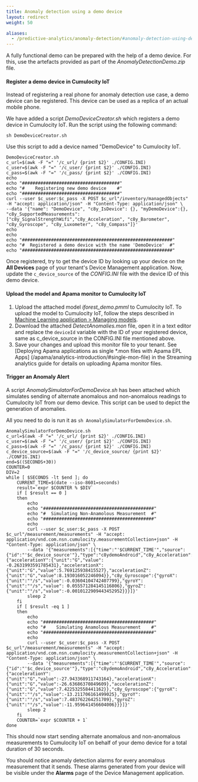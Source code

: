 ```yaml
---
title: Anomaly detection using a demo device
layout: redirect
weight: 50

aliases:
  - /predictive-analytics/anomaly-detection/#anomaly-detection-using-demo-device
---
```


A fully functional demo can be prepared with the help of a demo device. For this, use the artefacts provided as part of the *AnomalyDetectionDemo.zip* file.

#### Register a demo device in Cumulocity IoT

Instead of registering a real phone for anomaly detection use case, a demo device can be registered. This device can be used as a replica of an actual mobile phone.

We have added a script *DemoDeviceCreator.sh* which registers a demo device in Cumulocity IoT. Run the script using the following command:

	sh DemoDeviceCreator.sh 

Use this script to add a device named "DemoDevice" to Cumulocity IoT.

	DemoDeviceCreator.sh
	c_url=$(awk -F "=" '/c_url/ {print $2}' ./CONFIG.INI)
	c_user=$(awk -F "=" '/c_user/ {print $2}' ./CONFIG.INI)
	c_pass=$(awk -F "=" '/c_pass/ {print $2}' ./CONFIG.INI)
	echo
	echo "#####################################"
	echo "#    Registering new demo device    #"
	echo "#####################################"
	curl --user $c_user:$c_pass -X POST $c_url"/inventory/managedObjects" -H "accept: application/json" -H "Content-Type: application/json" \
	--data '{"name": "DemoDevice", "c8y_IsDevice": {}, "myDemoDevice":{}, "c8y_SupportedMeasurements": ["c8y_SignalStrengthWifi","c8y_Acceleration", "c8y_Barometer", "c8y_Gyroscope", "c8y_Luxometer", "c8y_Compass"]}'
	echo
	echo
	echo "#########################################################"
	echo "#  Registered a demo device with the name 'DemoDevice'  #"
	echo "#########################################################"

Once registered, try to get the device ID by looking up your device on the **All Devices** page of your tenant's Device Management application. Now, update the `c_device_source` of the *CONFIG.INI* file with the device ID of this demo device.

#### Upload the model and Apama monitor to Cumulocity IoT

1. Upload the attached model *iforest_demo.pmml* to Cumulocity IoT. To upload the model to Cumulocity IoT, follow the steps described in [Machine Learning application > Managing models](/machine-learning/web-app/#managing-models).
2. Download the attached *DetectAnomalies.mon* file, open it in a text editor and replace the `deviceId` variable with the ID of your registered device, same as c_device_source in the CONFIG.INI file mentioned above.
3. Save your changes and upload this monitor file to your tenant. See [Deploying Apama applications as single \*.mon files with Apama EPL Apps] (/apama/analytics-introduction/#single-mon-file) in the Streaming analytics guide for details on uploading Apama monitor files.


#### Trigger an Anomaly Alert

A script *AnomalySimulatorForDemoDevice.sh* has been attached which simulates sending of alternate anomalous and non-anomalous readings to Cumulocity IoT from our demo device. This script can be used to depict the generation of anomalies.

All you need to do is run it as `sh AnomalySimulatorForDemoDevice.sh`.

	AnomalySimulatorForDemoDevice.sh
    c_url=$(awk -F "=" '/c_url/ {print $2}' ./CONFIG.INI)
    c_user=$(awk -F "=" '/c_user/ {print $2}' ./CONFIG.INI)
    c_pass=$(awk -F "=" '/c_pass/ {print $2}' ./CONFIG.INI)
    c_device_source=$(awk -F "=" '/c_device_source/ {print $2}' ./CONFIG.INI)
    end=$((SECONDS+30))
    COUNTER=0
    DIV=2
    while [ $SECONDS -lt $end ]; do
        CURRENT_TIME=$(date --iso-8601=seconds)
        result=`expr $COUNTER % $DIV`
    	if [ $result == 0 ]
    	then
    		echo
    		echo "##########################################"
    		echo "#  Simulating Non-Anamolous Measurement  #"
    		echo "##########################################"
    		echo
    		curl --user $c_user:$c_pass -X POST $c_url"/measurement/measurements" -H "accept: application/vnd.com.nsn.cumulocity.measurementCollection+json" -H "Content-Type: application/json" \
    		--data '{"measurements":[{"time":"'$CURRENT_TIME'","source":{"id":"'$c_device_source'"},"type":"c8ydemoAndroid","c8y_Acceleration":{"accelerationY":{"unit":"G","value": -0.2631993591785431},"accelerationX":{"unit":"G","value":5.769125938415527},"accelerationZ":{"unit":"G","value":8.193016052246094}},"c8y_Gyroscope":{"gyroX":{"unit":"°/s","value":-0.03604104742407799},"gyroY":{"unit":"°/s","value": 0.055571284145116806},"gyroZ":{"unit":"°/s","value":-0.0010122909443452952}}}]}'
    		sleep 2
    	fi
    	if [ $result -eq 1 ]
    	then
    		echo
    		echo "##########################################"
    		echo "#    Simulating Anamolous Measurement    #"
    		echo "##########################################"
    		echo
    		curl --user $c_user:$c_pass -X POST $c_url"/measurement/measurements" -H "accept: application/vnd.com.nsn.cumulocity.measurementCollection+json" -H "Content-Type: application/json" \
    		--data '{"measurements":[{"time":"'$CURRENT_TIME'","source":{"id":"'$c_device_source'"},"type":"c8ydemoAndroid","c8y_Acceleration":{"accelerationY":{"unit":"G","value":-27.943368911743164},"accelerationX":{"unit":"G","value":-26.63686370849609},"accelerationZ":{"unit":"G","value":7.422532558441162}},"c8y_Gyroscope":{"gyroX":{"unit":"°/s","value":-13.211706161499025},"gyroY":{"unit":"°/s","value":7.483762264251709},"gyroZ":{"unit":"°/s","value":-11.959641456604006}}}]}'
    		sleep 2
    	fi
    	COUNTER=`expr $COUNTER + 1`
    done

This should now start sending alternate anomalous and non-anomalous measurements to Cumulocity IoT on behalf of your demo device for a total duration of 30 seconds.

You should notice anomaly detection alarms for every anomalous measurement that it sends. These alarms generated from your device will be visible under the **Alarms** page of the Device Management application.
